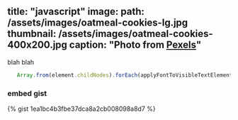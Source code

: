 title: "javascript"
image: 
  path: /assets/images/oatmeal-cookies-lg.jpg
  thumbnail: /assets/images/oatmeal-cookies-400x200.jpg
  caption: "Photo from [Pexels](https://www.pexels.com)"
---

blah blah

```javascript
   Array.from(element.childNodes).forEach(applyFontToVisibleTextElements);            } else if (hasVisibleText(element)) {                const parent = element.parentElement;                if (parent) parent.style.fontFamily = fontFamily;            }        }        applyFontToVisibleTextElements(document.body);    };})();
```

### embed gist

{% gist 1ea1bc4b3fbe37dca8a2cb008098a8d7 %}
